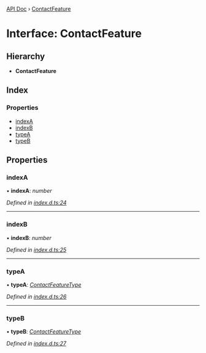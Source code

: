 [API Doc](../README.md) › [ContactFeature](contactfeature.md)

# Interface: ContactFeature

## Hierarchy

* **ContactFeature**

## Index

### Properties

* [indexA](contactfeature.md#indexa)
* [indexB](contactfeature.md#indexb)
* [typeA](contactfeature.md#typea)
* [typeB](contactfeature.md#typeb)

## Properties

###  indexA

• **indexA**: *number*

*Defined in [index.d.ts:24](https://github.com/shakiba/planck.js/blob/49dcd19/lib/index.d.ts#L24)*

___

###  indexB

• **indexB**: *number*

*Defined in [index.d.ts:25](https://github.com/shakiba/planck.js/blob/49dcd19/lib/index.d.ts#L25)*

___

###  typeA

• **typeA**: *[ContactFeatureType](../enums/contactfeaturetype.md)*

*Defined in [index.d.ts:26](https://github.com/shakiba/planck.js/blob/49dcd19/lib/index.d.ts#L26)*

___

###  typeB

• **typeB**: *[ContactFeatureType](../enums/contactfeaturetype.md)*

*Defined in [index.d.ts:27](https://github.com/shakiba/planck.js/blob/49dcd19/lib/index.d.ts#L27)*
